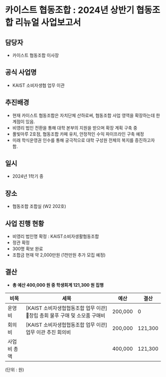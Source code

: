 카이스트 협동조합 : 2024년 상반기 협동조합 리뉴얼 사업보고서
======

## 담당자
- 카이스트 협동조합 이사장

## 공식 사업명
- KAIST 소비자생협 업무 이관

## 추진배경
- 현재 카이스트 협동조합은 자치단체 산하로써, 협동조합 사업 영역을 확장하는데 한계점이 있음.
- 비영리 법인 전환을 통해 대학 본부의 지원을 받으며 확장 계획 구축 중
- 풀빛마루 2호점, 협동조합 카페 유치, 안정적인 수익 파이프라인 구축 예정
- 미래 학식운영권 인수를 통해 궁극적으로 대학 구성원 전체의 복지를 증진하고자 함. 

## 일시
- 2024년 1학기 중

## 장소
- 협동조합 조합실 (W2 202호)

## 사업 진행 현황 
- 비영리 법인명 확정 : KAIST소비자생활협동조합
- 정관 확정
- 300명 확보 완료
- 조합금 현재 약 2,000만원 (1천만원 추가 모집 예정)



 


## 결산
- **총 예산 400,000 원 중 학생회계 121,300 원 집행**

| 비목 | 세목 | 예산 | 결산 |
|---|---|---|---|
| 운영비 | [KAIST 소비자생협협동조합 업무 이관] 창립 총회 물푸 구매 및 소모품 구매비 | 200,000 | 0 |
| 회의비 | [KAIST 소비자생협협동조합 업무 이관] 업무 이관 추진 회의비 | 200,000 | 121,300 | 
| 사업비 총액 | | 400,000 | 121,300 |


(단위 : 원)
